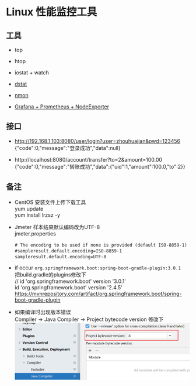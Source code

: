 # Linux 性能监控工具

## 工具

+ top

+ htop

+ iostat + watch

+ [dstat](/dstat/dstat.md)

+ [nmon](/nmon/nmon.md)

+ [Grafana + Prometheus + NodeExporter](https://github.com/zhouhuajian-course/linux-monitor-platform)

## 接口

+ http://192.168.1.103:8080/user/login?user=zhouhuajian&pwd=123456  
  {"code":0,"message":"登录成功","data":null}

+ http://localhost:8080/account/transfer?to=2&amount=100.00  
  {"code":0,"message":"转账成功","data":{"uid":1,"amount":100.0,"to":2}}

## 备注

+ CentOS 安装文件上传下载工具   
  yum update  
  yum install lrzsz -y

+ Jmeter 样本结果默认编码改为UTF-8  
  jmeter.properties  
  ```properties
  # The encoding to be used if none is provided (default ISO-8859-1)
  #sampleresult.default.encoding=ISO-8859-1
  sampleresult.default.encoding=UTF-8
  ```
  
+ if occur `org.springframework.boot:spring-boot-gradle-plugin:3.0.1`  
  把build.gradle的plugins修改下  
  // id 'org.springframework.boot' version '3.0.1'  
  id 'org.springframework.boot' version '2.4.5'  
  https://mvnrepository.com/artifact/org.springframework.boot/spring-boot-gradle-plugin

+  如果编译时出现版本错误  
   Compiler -> Java Compiler -> Project bytecode version 修改下  
  ![java_compiler_project_bytecode_version.png](readme/java_compiler_project_bytecode_version.png)

